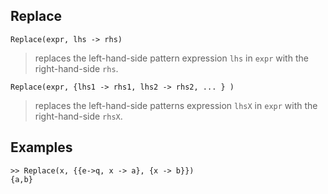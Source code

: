 ## Replace

```
Replace(expr, lhs -> rhs)
```

> replaces the left-hand-side pattern expression `lhs` in `expr` with the right-hand-side `rhs`.

```
Replace(expr, {lhs1 -> rhs1, lhs2 -> rhs2, ... } )
```
 
> replaces the left-hand-side patterns expression `lhsX` in `expr` with the right-hand-side `rhsX`.
 
## Examples

```
>> Replace(x, {{e->q, x -> a}, {x -> b}})
{a,b}
```
